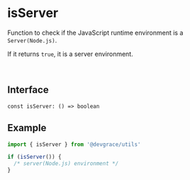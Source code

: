 # isServer

Function to check if the JavaScript runtime environment is a `Server(Node.js)`.

If it returns `true`, it is a server environment.

<br />

## Interface
```tsx
const isServer: () => boolean
```

## Example
```ts
import { isServer } from '@devgrace/utils'

if (isServer()) {
  /* server(Node.js) environment */
}
```